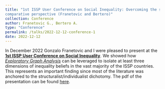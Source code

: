 ```yaml
---
title: "1st ISSP User Conference on Social Inequality: Overcoming the structuralist/individualist dichotomy: Inequality beliefs from a new network and
comparative perspective (Franetovic and Bertero)"
collection: Conference
author: Franetovic G., Bertero A.
type: "Conference"
permalink: /talks/2022-12-12-conference-1
date: 2022-12-12
---
```


In December 2022 Gonzalo Franetovic and I were pleased to present at the [**1st ISSP User Conference on Social Inequality**](https://issp.org/wp-content/uploads/2022/12/ISSP-1st-User-conference-extended-programme_021222-1.pdf). We showed how [*Exploratory Graph Analysis*](https://journals.plos.org/plosone/article?id=10.1371/journal.pone.0174035) can be leveraged to isolate at least three dimensions of inequality beliefs in the vast majority of the ISSP countries. This represents an important finding since most of the literature was anchored to the structuralist/individualist dichotomy. The pdf of the presentation can be found [here](https://artbert96.github.io/arturobertero.github.io/files/ISSP.pdf). 
